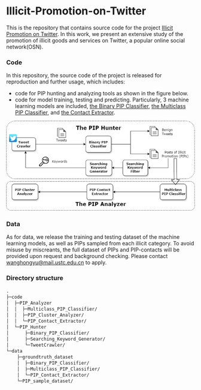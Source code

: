 # Illicit-Promotion-on-Twitter

This is the repository that contains source code for the project [Illicit Promotion on Twitter](https://illicit-promotion.github.io/). In this work, we present an extensive study of the promotion of illicit goods and services on Twitter, a popular online social network(OSN).

### Code

In this repository, the source code of the project is released for reproduction and further usage, which includes:

- code for PIP hunting and analyzing tools as shown in the figure below.
- code for model training, testing and predicting. Particularly, 3 machine learning models are included, [the Binary PIP Classifier](./code/PIP_Hunter/Binary_PIP_Classifier/), [the Multiclass PIP Classifier](./code/PIP_Analyzer/Multiclass_PIP_Classifier/), and [the Contact Extractor](./code/PIP_Analyzer/PIP_Contact_Extractor/). 


![methodology_overview](./code/methodology_overview.png)

### Data
As for data, we release the training and testing dataset of the machine learning models, as well as PIPs sampled from each illicit category. To avoid misuse by miscreants, the full dataset of PIPs and PIP-contacts will be provided upon request and background checking. Please contact wanghongyu@mail.ustc.edu.cn to apply.

### Directory structure
```
.
├─code
│  ├─PIP_Analyzer
│  │  ├─Multiclass_PIP_Classifier/
│  │  ├─PIP_Cluster_Analyzer/
│  │  └─PIP_Contact_Extractor/
│  └─PIP_Hunter
│      ├─Binary_PIP_Classifier/
│      ├─Searching_Keyword_Generator/
│      └─TweetCrawler/
└─data
    ├─groundtruth_dataset
    │  ├─Binary_PIP_Classifier/
    │  ├─Multiclass_PIP_Classifier/
    │  └─PIP_Contact_Extractor/
    └─PIP_sample_dataset/
```

